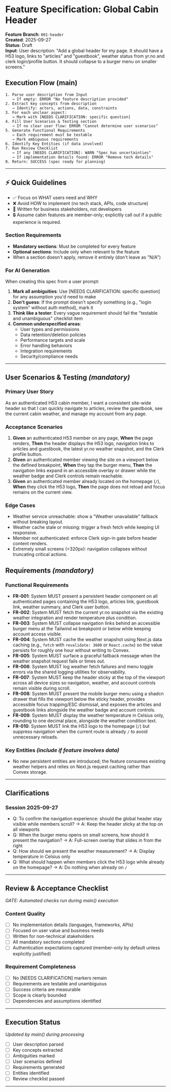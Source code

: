 # Feature Specification: Global Cabin Header

**Feature Branch**: `001-header`  
**Created**: 2025-09-27  
**Status**: Draft  
**Input**: User description: "Add a global header for my page. It should have a H53 logo, links to \"articles\" and \"guestbook\", weather status from yr.no and clerk login/profile button. It should collapse to a burger menu on smaller screens."

## Execution Flow (main)
```
1. Parse user description from Input
   → If empty: ERROR "No feature description provided"
2. Extract key concepts from description
   → Identify: actors, actions, data, constraints
3. For each unclear aspect:
   → Mark with [NEEDS CLARIFICATION: specific question]
4. Fill User Scenarios & Testing section
   → If no clear user flow: ERROR "Cannot determine user scenarios"
5. Generate Functional Requirements
   → Each requirement must be testable
   → Mark ambiguous requirements
6. Identify Key Entities (if data involved)
7. Run Review Checklist
   → If any [NEEDS CLARIFICATION]: WARN "Spec has uncertainties"
   → If implementation details found: ERROR "Remove tech details"
8. Return: SUCCESS (spec ready for planning)
```

---

## ⚡ Quick Guidelines
- ✅ Focus on WHAT users need and WHY
- ❌ Avoid HOW to implement (no tech stack, APIs, code structure)
- 👥 Written for business stakeholders, not developers
- 🔒 Assume cabin features are member-only; explicitly call out if a public experience is required.

### Section Requirements
- **Mandatory sections**: Must be completed for every feature
- **Optional sections**: Include only when relevant to the feature
- When a section doesn't apply, remove it entirely (don't leave as "N/A")

### For AI Generation
When creating this spec from a user prompt:
1. **Mark all ambiguities**: Use [NEEDS CLARIFICATION: specific question] for any assumption you'd need to make
2. **Don't guess**: If the prompt doesn't specify something (e.g., "login system" without auth method), mark it
3. **Think like a tester**: Every vague requirement should fail the "testable and unambiguous" checklist item
4. **Common underspecified areas**:
   - User types and permissions
   - Data retention/deletion policies  
   - Performance targets and scale
   - Error handling behaviors
   - Integration requirements
   - Security/compliance needs

---

## User Scenarios & Testing *(mandatory)*

### Primary User Story
As an authenticated H53 cabin member, I want a consistent site-wide header so that I can quickly navigate to articles, review the guestbook, see the current cabin weather, and manage my account from any page.

### Acceptance Scenarios
1. **Given** an authenticated H53 member on any page, **When** the page renders, **Then** the header displays the H53 logo, navigation links to articles and guestbook, the latest yr.no weather snapshot, and the Clerk profile button.
2. **Given** an authenticated member viewing the site on a viewport below the defined breakpoint, **When** they tap the burger menu, **Then** the navigation links expand in an accessible overlay or drawer while the weather badge and Clerk controls remain reachable.
3. **Given** an authenticated member already located on the homepage (`/`), **When** they click the H53 logo, **Then** the page does not reload and focus remains on the current view.

### Edge Cases
- Weather service unreachable: show a "Weather unavailable" fallback without breaking layout.
- Weather cache stale or missing: trigger a fresh fetch while keeping UI responsive.
- Member not authenticated: enforce Clerk sign-in gate before header content renders.
- Extremely small screens (<320px): navigation collapses without truncating critical actions.

## Requirements *(mandatory)*

### Functional Requirements
- **FR-001**: System MUST present a persistent header component on all authenticated pages containing the H53 logo, articles link, guestbook link, weather summary, and Clerk user button.
- **FR-002**: System MUST fetch the current yr.no snapshot via the existing weather integration and render temperature plus condition.
- **FR-003**: System MUST collapse navigation links behind an accessible burger menu at the Tailwind `md` breakpoint or below while keeping account access visible.
- **FR-004**: System MUST cache the weather snapshot using Next.js data caching (e.g., `fetch` with `revalidate: 3600` or `React.cache`) so the value persists for roughly one hour without writing to Convex.
- **FR-005**: System MUST surface a graceful fallback message when the weather snapshot request fails or times out.
- **FR-006**: System MUST log weather fetch failures and menu toggle errors via the shared logging utilities for observability.
- **FR-007**: System MUST keep the header sticky at the top of the viewport across all device sizes so navigation, weather, and account controls remain visible during scroll.
- **FR-008**: System MUST present the mobile burger menu using a shadcn drawer that fills the viewport below the sticky header, provides accessible focus trapping/ESC dismissal, and exposes the articles and guestbook links alongside the weather badge and account controls.
- **FR-009**: System MUST display the weather temperature in Celsius only, rounding to one decimal place, alongside the weather condition text.
- **FR-010**: System MUST link the H53 logo to the homepage (`/`) but suppress navigation when the current route is already `/` to avoid unnecessary reloads.

### Key Entities *(include if feature involves data)*
- No new persistent entities are introduced; the feature consumes existing weather helpers and relies on Next.js request caching rather than Convex storage.

---

## Clarifications

### Session 2025-09-27
- Q: To confirm the navigation experience: should the global header stay visible while members scroll? → A: Keep the header sticky at the top on all viewports
- Q: When the burger menu opens on small screens, how should it present the navigation? → A: Full-screen overlay that slides in from the right
- Q: How should we present the weather measurement? → A: Display temperature in Celsius only
- Q: What should happen when members click the H53 logo while already on the homepage? → A: Do nothing when already on `/`

---

## Review & Acceptance Checklist
*GATE: Automated checks run during main() execution*

### Content Quality
- [ ] No implementation details (languages, frameworks, APIs)
- [ ] Focused on user value and business needs
- [ ] Written for non-technical stakeholders
- [ ] All mandatory sections completed
- [ ] Authentication expectations captured (member-only by default unless explicitly justified)

### Requirement Completeness
- [ ] No [NEEDS CLARIFICATION] markers remain
- [ ] Requirements are testable and unambiguous  
- [ ] Success criteria are measurable
- [ ] Scope is clearly bounded
- [ ] Dependencies and assumptions identified

---

## Execution Status
*Updated by main() during processing*

- [ ] User description parsed
- [ ] Key concepts extracted
- [ ] Ambiguities marked
- [ ] User scenarios defined
- [ ] Requirements generated
- [ ] Entities identified
- [ ] Review checklist passed

---
